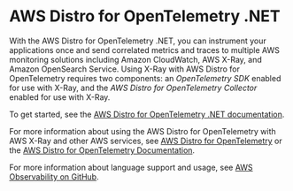 # AWS Distro for OpenTelemetry \.NET<a name="xray-dotnet-opentel-sdk"></a>

With the AWS Distro for OpenTelemetry \.NET, you can instrument your applications once and send correlated metrics and traces to multiple AWS monitoring solutions including Amazon CloudWatch, AWS X\-Ray, and Amazon OpenSearch Service\. Using X\-Ray with AWS Distro for OpenTelemetry requires two components: an *OpenTelemetry SDK* enabled for use with X\-Ray, and the *AWS Distro for OpenTelemetry Collector* enabled for use with X\-Ray\.

To get started, see the [AWS Distro for OpenTelemetry \.NET documentation](https://aws-otel.github.io/docs/getting-started/dotnet-sdk)\.

For more information about using the AWS Distro for OpenTelemetry with AWS X\-Ray and other AWS services, see [AWS Distro for OpenTelemetry](https://aws-otel.github.io/) or the [AWS Distro for OpenTelemetry Documentation](https://aws-otel.github.io/docs/introduction)\.

For more information about language support and usage, see [AWS Observability on GitHub](https://github.com/aws-observability)\.